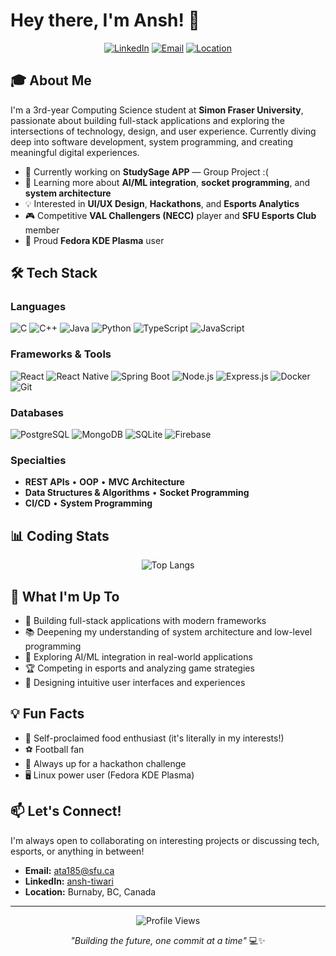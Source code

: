 # Hey there, I'm Ansh! 👋

<div align="center">
  
  [![LinkedIn](https://img.shields.io/badge/LinkedIn-ansh--tiwari-0077B5?style=for-the-badge&logo=linkedin&logoColor=white)](https://linkedin.com/in/ansh-tiwari)
  [![Email](https://img.shields.io/badge/Email-ata185%40sfu.ca-D14836?style=for-the-badge&logo=gmail&logoColor=white)](mailto:ata185@sfu.ca)
  [![Location](https://img.shields.io/badge/Location-Burnaby%2C%20BC-00A36C?style=for-the-badge&logo=google-maps&logoColor=white)]()
  
</div>

## 🎓 About Me

I'm a 3rd-year Computing Science student at **Simon Fraser University**, passionate about building full-stack applications and exploring the intersections of technology, design, and user experience. Currently diving deep into software development, system programming, and creating meaningful digital experiences.

- 🔭 Currently working on **StudySage APP** — Group Project :(
- 🌱 Learning more about **AI/ML integration**, **socket programming**, and **system architecture**
- 💡 Interested in **UI/UX Design**, **Hackathons**, and **Esports Analytics**
- 🎮 Competitive **VAL Challengers (NECC)** player and **SFU Esports Club** member
- 🐧 Proud **Fedora KDE Plasma** user

## 🛠️ Tech Stack

### Languages
![C](https://img.shields.io/badge/C-00599C?style=for-the-badge&logo=c&logoColor=white)
![C++](https://img.shields.io/badge/C++-00599C?style=for-the-badge&logo=cplusplus&logoColor=white)
![Java](https://img.shields.io/badge/Java-ED8B00?style=for-the-badge&logo=openjdk&logoColor=white)
![Python](https://img.shields.io/badge/Python-3776AB?style=for-the-badge&logo=python&logoColor=white)
![TypeScript](https://img.shields.io/badge/TypeScript-007ACC?style=for-the-badge&logo=typescript&logoColor=white)
![JavaScript](https://img.shields.io/badge/JavaScript-F7DF1E?style=for-the-badge&logo=javascript&logoColor=black)

### Frameworks & Tools
![React](https://img.shields.io/badge/React-20232A?style=for-the-badge&logo=react&logoColor=61DAFB)
![React Native](https://img.shields.io/badge/React_Native-20232A?style=for-the-badge&logo=react&logoColor=61DAFB)
![Spring Boot](https://img.shields.io/badge/Spring_Boot-6DB33F?style=for-the-badge&logo=spring-boot&logoColor=white)
![Node.js](https://img.shields.io/badge/Node.js-43853D?style=for-the-badge&logo=node.js&logoColor=white)
![Express.js](https://img.shields.io/badge/Express.js-404D59?style=for-the-badge)
![Docker](https://img.shields.io/badge/Docker-2496ED?style=for-the-badge&logo=docker&logoColor=white)
![Git](https://img.shields.io/badge/Git-F05032?style=for-the-badge&logo=git&logoColor=white)

### Databases
![PostgreSQL](https://img.shields.io/badge/PostgreSQL-316192?style=for-the-badge&logo=postgresql&logoColor=white)
![MongoDB](https://img.shields.io/badge/MongoDB-4EA94B?style=for-the-badge&logo=mongodb&logoColor=white)
![SQLite](https://img.shields.io/badge/SQLite-07405E?style=for-the-badge&logo=sqlite&logoColor=white)
![Firebase](https://img.shields.io/badge/Firebase-FFCA28?style=for-the-badge&logo=firebase&logoColor=black)

### Specialties
- **REST APIs** • **OOP** • **MVC Architecture** 
- **Data Structures & Algorithms** • **Socket Programming** 
- **CI/CD** • **System Programming**


## 📊 Coding Stats

<div align="center">
  
  
  ![Top Langs](https://github-readme-stats.vercel.app/api/top-langs/?username=CandyRagi&layout=compact&theme=tokyonight&hide_border=true&bg_color=1a1b27)
  
</div>

## 🌟 What I'm Up To

- 🔨 Building full-stack applications with modern frameworks
- 📚 Deepening my understanding of system architecture and low-level programming
- 🎯 Exploring AI/ML integration in real-world applications
- 🏆 Competing in esports and analyzing game strategies
- 🎨 Designing intuitive user interfaces and experiences

## 💡 Fun Facts

- 🍕 Self-proclaimed food enthusiast (it's literally in my interests!)
- ⚽ Football fan
- 🎯 Always up for a hackathon challenge
- 🖥️ Linux power user (Fedora KDE Plasma)

## 📫 Let's Connect!

I'm always open to collaborating on interesting projects or discussing tech, esports, or anything in between!

- **Email:** [ata185@sfu.ca](mailto:ata185@sfu.ca)
- **LinkedIn:** [ansh-tiwari](https://linkedin.com/in/ansh-tiwari)
- **Location:** Burnaby, BC, Canada

---

<div align="center">
  
  ![Profile Views](https://komarev.com/ghpvc/?username=CandyRagi&color=blueviolet&style=for-the-badge)
  
  *"Building the future, one commit at a time"* 💻✨
  
</div>
